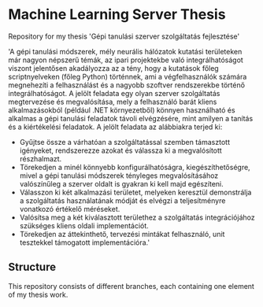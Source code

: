 # Machine Learning Server Thesis
Repository for my thesis 'Gépi tanulási szerver szolgáltatás fejlesztése'

'A gépi tanulási módszerek, mély neurális hálózatok kutatási területeken már nagyon népszerű
témák, az ipari projektekbe való integrálhatóságot viszont jelentősen akadályozza az a tény,
hogy a kutatások főleg scriptnyelveken (főleg Python) történnek, ami a végfelhasználók
számára megnehezíti a felhasználást és a nagyobb szoftver rendszerekbe történő
integrálhatóságot.
A jelölt feladata egy olyan szerver szolgáltatás megtervezése és megvalósítása, mely a
felhasználó barát kliens alkalmazásokból (például .NET környezetből) könnyen használható és
alkalmas a gépi tanulási feladatok távoli elvégzésére, mint amilyen a tanítás és a kiértékelési
feladatok.
A jelölt feladata az alábbiakra terjed ki:
* Gyűjtse össze a várhatóan a szolgáltatással szemben támasztott igényeket, rendszerezze
azokat és válassza ki a megvalósított részhalmazt.
* Törekedjen a minél könnyebb konfigurálhatóságra, kiegészíthetőségre, mivel a gépi
tanulási módszerek tényleges megvalósításához valószínűleg a szerver oldalt is gyakran
ki kell majd egészíteni.
* Válasszon ki két alkalmazási területet, melyeken keresztül demonstrálja a szolgáltatás
használatának módját és elvégzi a teljesítményre vonatkozó értékelő méréseket.
* Valósítsa meg a két kiválasztott területhez a szolgáltatás integrációjához szükséges
kliens oldali implementációt.
* Törekedjen az áttekinthető, tervezési mintákat felhasználó, unit tesztekkel támogatott
implementációra.'

## Structure
This repository consists of different branches, each containing one element of my thesis work.
